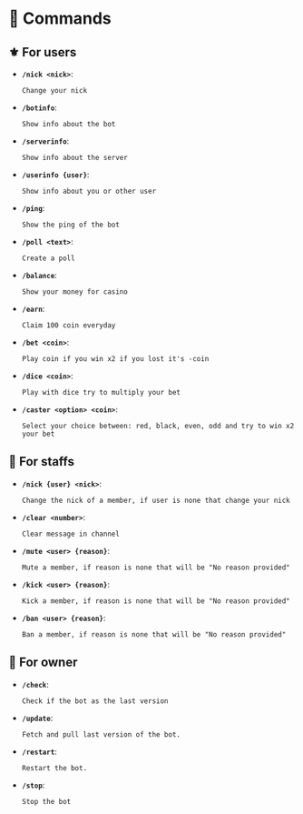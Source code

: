# 🚀 Commands
## ⚜️ For users
- **`/nick <nick>`**:

    ```
    Change your nick
    ```

- **`/botinfo`**:

    ```
    Show info about the bot
    ```

- **`/serverinfo`**:

    ```
    Show info about the server
    ```

- **`/userinfo {user}`**:

    ```
    Show info about you or other user
    ```

- **`/ping`**:

    ```
    Show the ping of the bot
    ```

- **`/poll <text>`**:

    ```
    Create a poll
    ```

- **`/balance`**:

    ```
    Show your money for casino
    ```

- **`/earn`**:

    ```
    Claim 100 coin everyday
    ```

- **`/bet <coin>`**:

    ```
    Play coin if you win x2 if you lost it's -coin
    ```

- **`/dice <coin>`**:

    ```
    Play with dice try to multiply your bet
    ```

- **`/caster <option> <coin>`**:

    ```
    Select your choice between: red, black, even, odd and try to win x2 your bet
    ```

## 🔱 For staffs
- **`/nick {user} <nick>`**:

    ```
    Change the nick of a member, if user is none that change your nick
    ```

- **`/clear <number>`**:

    ```
    Clear message in channel
    ```

- **`/mute <user> {reason}`**:

    ```
    Mute a member, if reason is none that will be "No reason provided"
    ```

- **`/kick <user> {reason}`**:

    ```
    Kick a member, if reason is none that will be "No reason provided"
    ```

- **`/ban <user> {reason}`**:

    ```
    Ban a member, if reason is none that will be "No reason provided"
    ```


## 🛑 For owner
- **`/check`**:

    ```
    Check if the bot as the last version
    ```

- **`/update`**:

    ```
    Fetch and pull last version of the bot.
    ```

- **`/restart`**:

    ```
    Restart the bot.
    ```

- **`/stop`**:

    ```
    Stop the bot
    ```